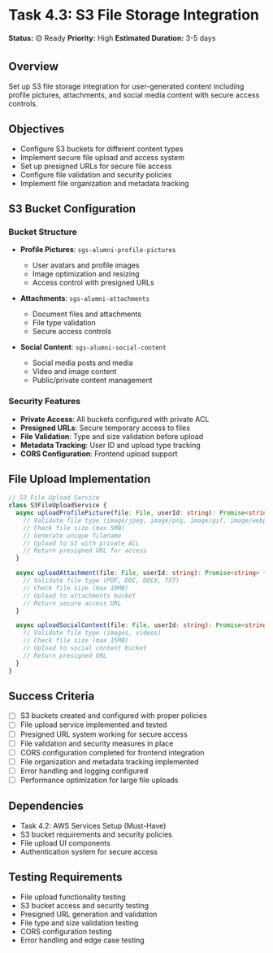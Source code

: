 # Task 4.3: S3 File Storage Integration

**Status:** 🟡 Ready
**Priority:** High
**Estimated Duration:** 3-5 days

## Overview
Set up S3 file storage integration for user-generated content including profile pictures, attachments, and social media content with secure access controls.

## Objectives
- Configure S3 buckets for different content types
- Implement secure file upload and access system
- Set up presigned URLs for secure file access
- Configure file validation and security policies
- Implement file organization and metadata tracking

## S3 Bucket Configuration

### Bucket Structure
- **Profile Pictures**: `sgs-alumni-profile-pictures`
  - User avatars and profile images
  - Image optimization and resizing
  - Access control with presigned URLs

- **Attachments**: `sgs-alumni-attachments`
  - Document files and attachments
  - File type validation
  - Secure access controls

- **Social Content**: `sgs-alumni-social-content`
  - Social media posts and media
  - Video and image content
  - Public/private content management

### Security Features
- **Private Access**: All buckets configured with private ACL
- **Presigned URLs**: Secure temporary access to files
- **File Validation**: Type and size validation before upload
- **Metadata Tracking**: User ID and upload type tracking
- **CORS Configuration**: Frontend upload support

## File Upload Implementation
```typescript
// S3 File Upload Service
class S3FileUploadService {
  async uploadProfilePicture(file: File, userId: string): Promise<string> {
    // Validate file type (image/jpeg, image/png, image/gif, image/webp)
    // Check file size (max 5MB)
    // Generate unique filename
    // Upload to S3 with private ACL
    // Return presigned URL for access
  }

  async uploadAttachment(file: File, userId: string): Promise<string> {
    // Validate file type (PDF, DOC, DOCX, TXT)
    // Check file size (max 10MB)
    // Upload to attachments bucket
    // Return secure access URL
  }

  async uploadSocialContent(file: File, userId: string): Promise<string> {
    // Validate file type (images, videos)
    // Check file size (max 15MB)
    // Upload to social content bucket
    // Return presigned URL
  }
}
```

## Success Criteria
- [ ] S3 buckets created and configured with proper policies
- [ ] File upload service implemented and tested
- [ ] Presigned URL system working for secure access
- [ ] File validation and security measures in place
- [ ] CORS configuration completed for frontend integration
- [ ] File organization and metadata tracking implemented
- [ ] Error handling and logging configured
- [ ] Performance optimization for large file uploads

## Dependencies
- Task 4.2: AWS Services Setup (Must-Have)
- S3 bucket requirements and security policies
- File upload UI components
- Authentication system for secure access

## Testing Requirements
- File upload functionality testing
- S3 bucket access and security testing
- Presigned URL generation and validation
- File type and size validation testing
- CORS configuration testing
- Error handling and edge case testing